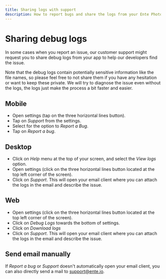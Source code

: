 ```yaml
---
title: Sharing logs with support
description: How to report bugs and share the logs from your Ente Photos app
---
```


# Sharing debug logs

In some cases when you report an issue, our customer support might request you
to share debug logs from your app to help our developers find the issue.

Note that the debug logs contain potentially sensitive information like the file
names, so please feel free to not share them if you have any hesitation or want
to keep these private. We will try to diagnose the issue even without the logs,
the logs just make the process a bit faster and easier.

## Mobile

-   Open settings (tap on the three horizontal lines button).
-   Tap on _Support_ from the settings.
-   Select for the option to _Report a Bug_.
-   Tap on _Report a bug_.

## Desktop

-   Click on _Help_ menu at the top of your screen, and select the _View logs_
    option.
-   Open settings (click on the three horizontal lines button located at the top
    left corner of the screen).
-   Click on _Support_. This will open your email client where you can attach
    the logs in the email and describe the issue.

## Web

-   Open settings (click on the three horizontal lines button located at the top
    left corner of the screen).
-   Click on _Debug Logs_ towards the bottom of settings.
-   Click on _Download logs_
-   Click on _Support_. This will open your email client where you can attach
    the logs in the email and describe the issue.

## Send email manually

If _Report a bug_ or _Support_ doesn't automatically open your email client, you
can also directly send a mail to <a
href="mailto:support@ente.io">support@ente.io</a>.
